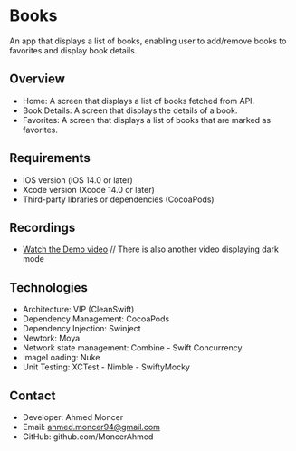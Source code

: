 # Books

An app that displays a list of books, enabling user to add/remove books to favorites and display book details.

## Overview

- Home: A screen that displays a list of books fetched from API.
- Book Details: A screen that displays the details of a book.
- Favorites: A screen that displays a list of books that are marked as favorites.

## Requirements

- iOS version (iOS 14.0 or later)
- Xcode version (Xcode 14.0 or later)
- Third-party libraries or dependencies (CocoaPods)

## Recordings

- [Watch the Demo video](Books/Recording/Books.mp4) // There is also another video displaying dark mode


## Technologies

- Architecture: VIP (CleanSwift)
- Dependency Management: CocoaPods
- Dependency Injection: Swinject
- Newtork: Moya
- Network state management: Combine - Swift Concurrency
- ImageLoading: Nuke
- Unit Testing: XCTest - Nimble - SwiftyMocky

## Contact
- Developer: Ahmed Moncer
- Email: ahmed.moncer94@gmail.com
- GitHub: github.com/MoncerAhmed
